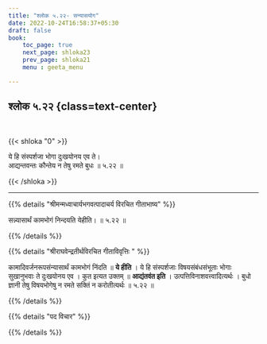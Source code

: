 ```yaml
---
title: "श्लोक ५.२२- सन्यासयोग"
date: 2022-10-24T16:58:37+05:30
draft: false
book:
    toc_page: true
    next_page: shloka23
    prev_page: shloka21
    menu : geeta_menu

---
```




## श्लोक ५.२२ {class=text-center}

<br/>

{{< shloka  "0"  >}}


ये हि संस्पर्शजा भोगा दुःखयोनय एव ते।  
आद्यन्तवन्तः कौन्तेय न तेषु रमते बुधः ॥ ५.२२ ॥

{{< /shloka >}}

---


{{% details "श्रीमन्मध्वाचार्यभगवत्पादाचर्य विरचित  गीताभाष्य" %}}

सन्न्यासार्थं कामभोगं निन्दयति येहीति।  ॥ ५.२२ ॥

{{% /details %}}



{{% details "श्रीराघवेन्द्रतीर्थविरचित गीताविवृत्तिः " %}}

कामादिवर्जनरूपसंन्यासार्थं कामभोगं निंदति ॥ **ये हीति** । ये हि 
संस्पर्शजाः विषयसंबंधसंभूताः भोगाः सुखानुभवाः ते दुःखयोनय एव । कुत 
इत्यत उक्तम्‌ ॥ **आद्यंतवंत इति** । उत्पत्तिविनाशवत्त्वादित्यर्थः । 
बुधो ज्ञानी तेषु विषयभोगेषु न रमते सक्तिं न करोतीत्यर्थः ॥ ५.२२ ॥

{{% /details %}}



{{% details "पद विचार" %}}


{{% /details %}}

